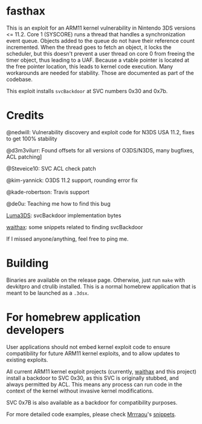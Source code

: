 # fasthax

This is an exploit for an ARM11 kernel vulnerability in Nintendo 3DS versions
<= 11.2. Core 1 (SYSCORE) runs a thread that handles a synchronization event
queue. Objects added to the queue do not have their reference count incremented.
When the thread goes to fetch an object, it locks the scheduler, but this
doesn't prevent a user thread on core 0 from freeing the timer object, thus
leading to a UAF. Because a vtable pointer is located at the free pointer
location, this leads to kernel code execution. Many workarounds are needed for
stability. Those are documented as part of the codebase.

This exploit installs `svcBackdoor` at SVC numbers 0x30 and 0x7b.

# Credits
@nedwill: Vulnerability discovery and exploit code for N3DS USA 11.2, fixes to get 100% stability

@d3m3vilurr: Found offsets for all versions of O3DS/N3DS, many bugfixes, ACL patching]

@Steveice10: SVC ACL check patch

@kim-yannick: O3DS 11.2 support, rounding error fix

@kade-robertson: Travis support

@de0u: Teaching me how to find this bug

[Luma3DS][Luma3DS]: svcBackdoor implementation bytes

[waithax][waithax]: some snippets related to finding svcBackdoor

If I missed anyone/anything, feel free to ping me.

# Building

Binaries are available on the release page. Otherwise, just run `make` with
devkitpro and ctrulib installed. This is a normal homebrew application that is
meant to be launched as a `.3dsx`.

# For homebrew application developers

User applications should not embed kernel exploit code to ensure compatibility
for future ARM11 kernel exploits, and to allow updates to existing exploits.

All current ARM11 kernel exploit projects (currently, [waithax][waithax]
and this project) install a backdoor to SVC 0x30, as this SVC is originally
stubbed, and always permitted by ACL. This means any process can run code
in the context of the kernel without invasive kernel modifications.

SVC 0x7B is also available as a backdoor for compatibility purposes.

For more detailed code examples, please check [Mrrraou][Mrrraou]'s [snippets][snippets].

[waithax]: https://github.com/Mrrraou/waithax
[Mrrraou]: https://github.com/Mrrraou
[snippets]: https://gist.github.com/Mrrraou/c74572c04d13c586d363bf64eba0d3a1
[Luma3DS]: https://github.com/AuroraWright/Luma3DS

